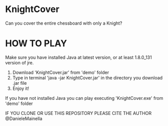 # KnightCover
Can you cover the entire chessboard with only a Knight?

# HOW TO PLAY
Make sure you have installed Java at latest version, or at least 1.8.0_131 version of jre.

1. Download 'KnightCover.jar' from 'demo' folder
2. Type in terminal 'java -jar KnightCover.jar' in the directory you download .jar file
3. Enjoy it!

If you have not installed Java you can play executing 'KnightCover.exe' from 'demo' folder 

IF YOU CLONE OR USE THIS REPOSITORY PLEASE CITE THE AUTHOR @DanieleMainella
